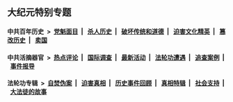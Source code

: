 ## 大纪元特别专题

#### 中共百年历史 &nbsp;>&nbsp; [党魁面目](indexes/nf1176107/README.md?09200430) &nbsp;| &nbsp; [杀人历史](indexes/nf1176106/README.md?09200430) &nbsp;| &nbsp; [破坏传统和道德](indexes/nf1176106/README.md?09200430) &nbsp;| &nbsp; [迫害文化精英](indexes/nf1176111/README.md?09200430) &nbsp;| &nbsp; [篡改历史](indexes/nf1176115/README.md?09200430) &nbsp;| &nbsp; [卖国](indexes/nf1176117/README.md?09200430) 

#### 中共活摘器官 &nbsp;>&nbsp; [热点评论](indexes/nf5879/README.md?09200430) &nbsp;| &nbsp; [国际调查](indexes/nf5947/README.md?09200430) &nbsp;| &nbsp; [最新活动](indexes/nf5883/README.md?09200430) &nbsp;| &nbsp; [法轮功遭遇](indexes/nf5881/README.md?09200430) &nbsp;| &nbsp; [追查案例](indexes/nf5880/README.md?09200430) &nbsp;| &nbsp; [事件报导](indexes/nf5877/README.md?09200430) 

#### 法轮功专辑 &nbsp;>&nbsp; [自焚伪案](indexes/nf5562/README.md?09200430) &nbsp;| &nbsp; [迫害真相](indexes/nf4379/README.md?09200430) &nbsp;| &nbsp; [历史事件回顾](indexes/nf5793/README.md?09200430) &nbsp;| &nbsp; [真相特辑](indexes/nf4389/README.md?09200430) &nbsp;| &nbsp; [社会支持](indexes/nf4386/README.md?09200430) &nbsp;| &nbsp; [大法徒的故事](indexes/nf1147481/README.md?09200430) 


